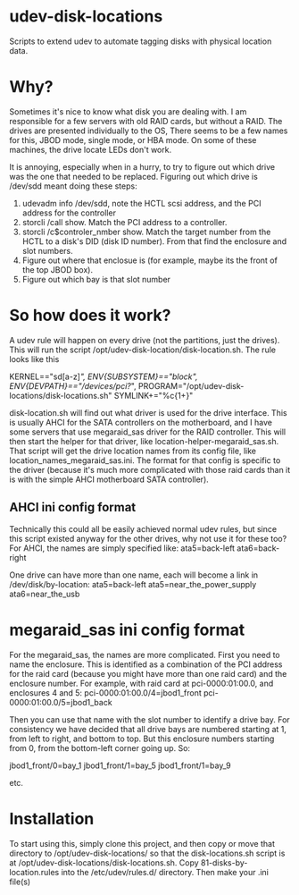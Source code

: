 # udev-disk-locations
Scripts to extend udev to automate tagging disks with physical location data.  


# Why?
Sometimes it's nice to know what disk you are dealing with.  I am responsible for a few servers with old RAID cards, but without a RAID.  The drives are presented individually to the OS,  There seems to be a few names for this, JBOD mode, single mode, or HBA mode.  On some of these machines, the drive locate LEDs don't work.

It is annoying, especially when in a hurry, to try to figure out which drive was the one that needed to be replaced.  Figuring out which drive is /dev/sdd meant doing these steps:

1.  udevadm info /dev/sdd, note the HCTL scsi address, and the PCI address for the controller
2.  storcli /call show.  Match the PCI address to a controller.
3.  storcli /c$controler_nmber show.  Match the target number from the HCTL to a disk's DID (disk ID number).  From that find the enclosure and slot numbers.
4.  Figure out where that enclosue is (for example, maybe its the front of the top JBOD box).
5.  Figure out which bay is that slot number

# So how does it work?
A udev rule will happen on every drive (not the partitions, just the drives).  This will run the script /opt/udev-disk-location/disk-location.sh.  The rule looks like this

KERNEL=="sd[a-z]*", ENV{SUBSYSTEM}=="block", ENV{DEVPATH}=="/devices/pci?*", PROGRAM="/opt/udev-disk-locations/disk-locations.sh" SYMLINK+="%c{1+}"

disk-location.sh will find out what driver is used for the drive interface.  This is usually AHCI for the SATA controllers on the motherboard, and I have some servers that use megaraid_sas driver for the RAID controller.  This will then start the helper for that driver, like location-helper-megaraid_sas.sh.  That script will get the drive location names from its config file, like location_names_megaraid_sas.ini.  The format for that config is specific to the driver (because it's much more complicated with those raid cards than it is with the simple AHCI motherboard SATA controller).


## AHCI ini config format
Technically this could all be easily achieved normal udev rules, but since this script existed anyway for the other drives, why not use it for these too?  
For AHCI, the names are simply specified like:
ata5=back-left
ata6=back-right

One drive can have more than one name, each will become a link in /dev/disk/by-location:
ata5=back-left
ata5=near_the_power_supply
ata6=near_the_usb

# megaraid_sas ini config format
For the megaraid_sas, the names are more complicated.  First you need to name the enclosure.  This is identified as a combination of the PCI address for the raid card (because you might have more than one raid card) and the enclosure number.  For example, with raid card at pci-0000:01:00.0, and enclosures 4 and 5:
pci-0000:01:00.0/4=jbod1_front
pci-0000:01:00.0/5=jbod1_back

Then you can use that name with the slot number to identify a drive bay.  For consistency we have decided that all drive bays are numbered starting at 1, from left to right, and bottom to top.  But this enclosure numbers starting from 0, from the bottom-left corner going up.  So:

jbod1_front/0=bay_1
jbod1_front/1=bay_5
jbod1_front/1=bay_9

etc.

# Installation
To start using this, simply clone this project, and then copy or move that directory to /opt/udev-disk-locations/ so that the disk-locations.sh script is at /opt/udev-disk-locations/disk-locations.sh.  Copy 81-disks-by-location.rules into the /etc/udev/rules.d/ directory.  Then make your .ini file(s)

